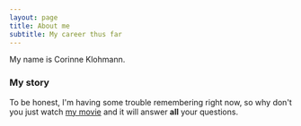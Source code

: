 ```yaml
---
layout: page
title: About me
subtitle: My career thus far
---
```


My name is Corinne Klohmann.





### My story

To be honest, I'm having some trouble remembering right now, so why don't you just watch [my movie](https://en.wikipedia.org/wiki/The_Princess_Bride_%28film%29) and it will answer **all** your questions.
